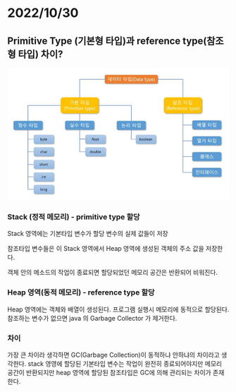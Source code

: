 # 2022/10/30

## Primitive Type (기본형 타입)과 reference type(참조형 타입) 차이?
![img_8.png](../../Img/img_8.png)

### Stack (정적 메모리) - primitive type 할당
Stack 영역에는 기본타입 변수가 할당 변수의 실제 값들이 저장

참조타입 변수들은 이 Stack 영역에서 Heap 영역에 생성된 객체의 주소 값을 저장한다.

객체 안의 메소드의 작업이 종료되면 할당되었던 메모리 공간은 반환되어 비워진다.


### Heap 영역(동적 메모리) - reference type 할당
Heap 영역에는 객체와 배열이 생성된다.
프로그램 실행시 메모리에 동적으로 할당된다.
참조하는 변수가 없으면 java 의 Garbage Collector 가 제거한다.


### 차이
가장 큰 차이라 생각하면 GC(Garbage Collection)이 동적하냐 안하냐의 차이라고 생각한다.
stack 영영에 할당된 기본타입 변수는 작업이 완전히 종료되어야지만 메모리 공간이 반환되지만
heap 영역에 할당된 참조타입은 GC에 의해 관리되는 차이가 존재한다.
